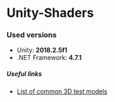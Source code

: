 # Unity-Shaders

### Used versions
* Unity: <b>2018.2.5f1</b>
* .NET Framework: <b>4.7.1</b>

##### Useful links
* [List of common 3D test models](https://en.wikipedia.org/wiki/List_of_common_3D_test_models)
